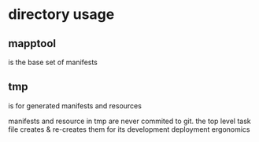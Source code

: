 # directory usage

## mapptool

is the base set of manifests

## tmp

is for generated manifests and resources

manifests and resource in tmp are never commited to git. the top level task
file creates & re-creates them for its development deployment ergonomics
